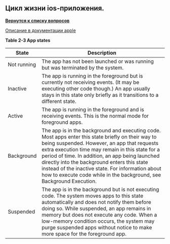 ## Цикл жизни ios-приложения.

[**Вернутся к списку вопросов**](https://github.com/Torlopov-Andrey/hh_interview_ios/blob/master/readme.md)


[Описание в документации apple](https://developer.apple.com/library/content/documentation/iPhone/Conceptual/iPhoneOSProgrammingGuide/TheAppLifeCycle/TheAppLifeCycle.html)

**Table 2-3  App states**

|State      | Description|
|-----------|------------|
|Not running|The app has not been launched or was running but was terminated by the system.|
|Inactive| The app is running in the foreground but is currently not receiving events. (It may be executing other code though.) An app usually stays in this state only briefly as it transitions to a different state.|
|Active|The app is running in the foreground and is receiving events. This is the normal mode for foreground apps.|
|Background|The app is in the background and executing code. Most apps enter this state briefly on their way to being suspended. However, an app that requests extra execution time may remain in this state for a period of time. In addition, an app being launched directly into the background enters this state instead of the inactive state. For information about how to execute code while in the background, see Background Execution.|
|Suspended| The app is in the background but is not executing code. The system moves apps to this state automatically and does not notify them before doing so. While suspended, an app remains in memory but does not execute any code. When a low-memory condition occurs, the system may purge suspended apps without notice to make more space for the foreground app.|
